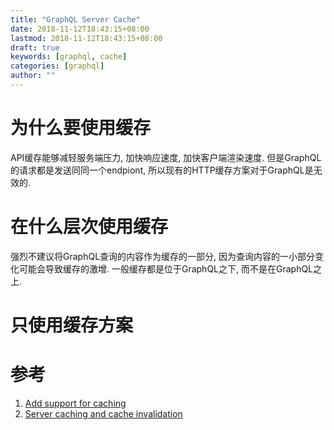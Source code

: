 ```yaml
---
title: "GraphQL Server Cache"
date: 2018-11-12T18:43:15+08:00
lastmod: 2018-11-12T18:43:15+08:00
draft: true
keywords: [graphql, cache]
categories: [graphql]
author: ""
---
```


# 为什么要使用缓存

API缓存能够减轻服务端压力, 加快响应速度, 加快客户端渲染速度. 但是GraphQL的请求都是发送同同一个endpiont, 所以现有的HTTP缓存方案对于GraphQL是无效的.

# 在什么层次使用缓存

强烈不建议将GraphQL查询的内容作为缓存的一部分, 因为查询内容的一小部分变化可能会导致缓存的激增. 一般缓存都是位于GraphQL之下, 而不是在GraphQL之上.

# 只使用缓存方案



# 参考
1. [Add support for caching](https://github.com/Folkloreatelier/laravel-graphql/issues/302)
2. [Server caching and cache invalidation](https://github.com/graphql/graphql-js/issues/819)